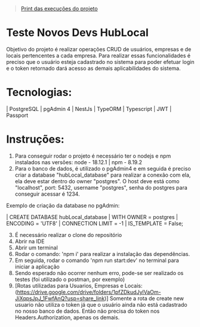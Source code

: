 > [Print das execuções do projeto](https://drive.google.com/drive/folders/1MUY6ad7EpryPf9Xf2WMWcHSFyTFumSfg?usp=sharing)

# Teste Novos Devs HubLocal

Objetivo do projeto é realizar operações CRUD de usuários, empresas e de locais pertencentes a cada empresa. Para realizar essas funcionalidades é preciso que o usuário esteja cadastrado no sistema para poder efetuar login e o token retornado dará acesso as demais aplicabilidades do sistema.

# Tecnologias:

| PostgreSQL
| pgAdmin 4
| NestJs
| TypeORM
| Typescript
| JWT
| Passport

# Instruções:

1. Para conseguir rodar o projeto é necessário ter o nodejs e npm instalados nas versões: node - 18.12.1 | npm - 8.19.2
2. Para o banco de dados, é utilizado o pgAdmin4 e em seguida é preciso criar a database "hubLocal_database" para realizar a conexão com ela, ela deve estar dentro do owner "postgres". O host deve está como "localhost", port: 5432, username "postgres", senha do postgres para conseguir acessar é 1234.

Exemplo de criação da database no pgAdmin:

| CREATE DATABASE hubLocal_database
| WITH OWNER = postgres
| ENCODING = 'UTF8'
| CONNECTION LIMIT = -1
| IS_TEMPLATE = False;

3. É necessário realizar o clone do repositório 
4. Abrir na IDE
5. Abrir um terminal 
6. Rodar o comando: 'npm i' para realizar a instalação das dependências.
7. Em seguida, rodar o comando 'npm run start:dev' no terminal para iniciar a aplicação
8. Sendo esperado não ocorrer nenhum erro, pode-se ser realizado os testes (foi utilizado o postman, por exemplo)
9. [Rotas utilizadas para Usuarios, Empresas e Locais:(https://drive.google.com/drive/folders/1pfZDkudJylVaOm-JiXqpsJpJ_1FwfAnQ?usp=share_link)]
   Somente a rota de create new usuario não utiliza o token já que o usuário ainda não está cadastrado no nosso banco de dados.
   Então não precisa do token nos Headers.Authorization, apenas os demais.
